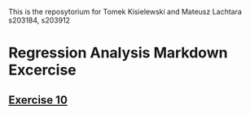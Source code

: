 This is the reposytorium for Tomek Kisielewski and Mateusz Lachtara
s203184, s203912
# Regression Analysis Markdown Excercise
## [Exercise 10](https://github.com/Tomeksigma/pandas_exercises/blob/main/Exercise10.ipynb)
